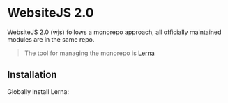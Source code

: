 # WebsiteJS 2.0
 WebsiteJS 2.0 (wjs) follows a monorepo approach, all officially maintained modules are in the same repo.

 > The tool for managing the monorepo is [Lerna](https://github.com/lerna/lerna)

 ## Installation
 Globally install Lerna:
 ````npm install -g lerna
